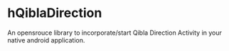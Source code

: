 # hQiblaDirection
An opensrouce library to incorporate/start Qibla Direction Activity in your native android application.
